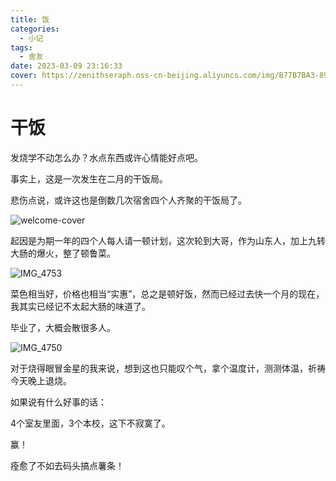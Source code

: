 ```yaml
---
title: 饭
categories:
  - 小记
tags:
  - 舍友
date: 2023-03-09 23:16:33
cover: https://zenithseraph.oss-cn-beijing.aliyuncs.com/img/B77B7BA3-890D-4321-8BF9-1698F3422309_1_105_c.jpeg
---
```


# 干饭

发烧学不动怎么办？水点东西或许心情能好点吧。

事实上，这是一次发生在二月的干饭局。

悲伤点说，或许这也是倒数几次宿舍四个人齐聚的干饭局了。

![welcome-cover](https://zenithseraph.oss-cn-beijing.aliyuncs.com/img/B77B7BA3-890D-4321-8BF9-1698F3422309_1_105_c.jpeg)

起因是为期一年的四个人每人请一顿计划，这次轮到大哥，作为山东人，加上九转大肠的爆火，整了顿鲁菜。

![IMG_4753](https://zenithseraph.oss-cn-beijing.aliyuncs.com/img/IMG_4753.jpeg)

菜色相当好，价格也相当“实惠”，总之是顿好饭，然而已经过去快一个月的现在，我其实已经记不太起大肠的味道了。

毕业了，大概会散很多人。

![IMG_4750](https://zenithseraph.oss-cn-beijing.aliyuncs.com/img/IMG_4750.jpeg)

对于烧得眼冒金星的我来说，想到这也只能叹个气，拿个温度计，测测体温，祈祷今天晚上退烧。

如果说有什么好事的话：

4个室友里面，3个本校，这下不寂寞了。

赢！

痊愈了不如去码头搞点薯条！

